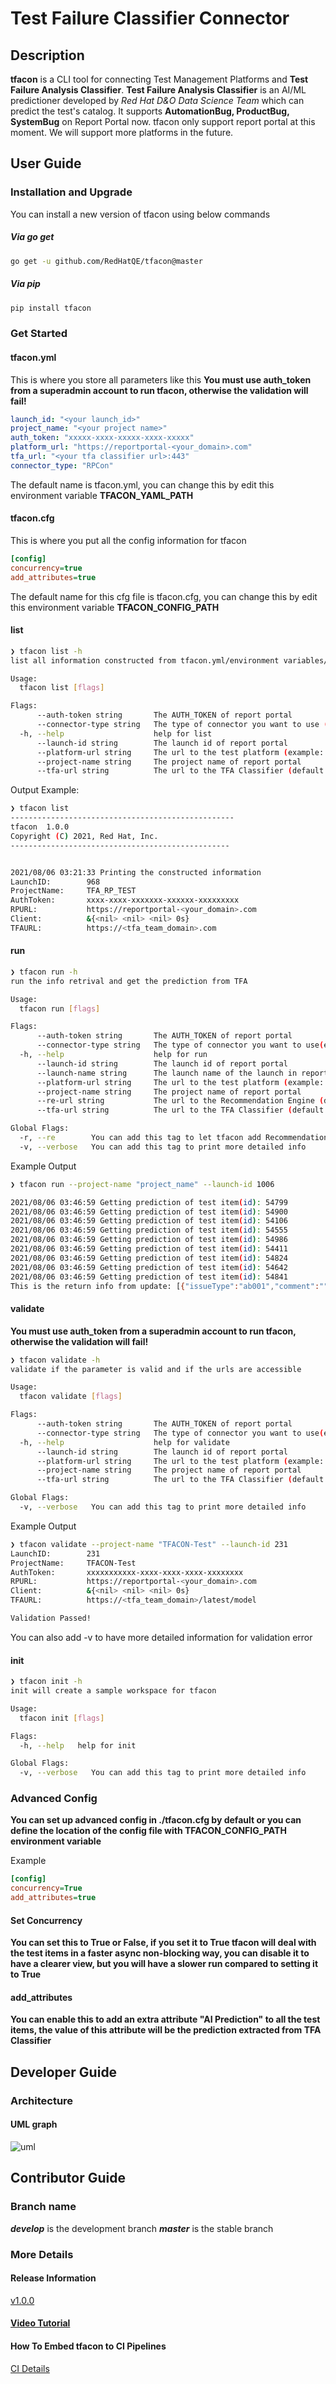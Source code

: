 # Test Failure Classifier Connector 

## Description
__tfacon__ is a CLI tool for connecting Test Management Platforms and __Test Failure Analysis Classifier__. __Test Failure Analysis Classifier__ is
an AI/ML predictioner developed by *Red Hat D&O Data Science Team* which can predict the test's catalog. It supports __AutomationBug, ProductBug, SystemBug__ on Report Portal now. tfacon only support report portal at this moment. We will support more platforms in the future.

## User Guide
### Installation and Upgrade
You can install a new version of tfacon using below commands
##### Via go get
```bash
go get -u github.com/RedHatQE/tfacon@master
```
##### Via pip
```bash
pip install tfacon
```
### Get Started

#### tfacon.yml
This is where you store all parameters like this
__You must use auth_token from a superadmin account to run tfacon, otherwise the validation will fail!__
```yaml
launch_id: "<your launch_id>"
project_name: "<your project name>"
auth_token: "xxxxx-xxxx-xxxxx-xxxx-xxxxx" 
platform_url: "https://reportportal-<your_domain>.com"
tfa_url: "<your tfa classifier url>:443"
connector_type: "RPCon"
```
The default name is tfacon.yml, you can change this by edit this environment variable __TFACON_YAML_PATH__ 

#### tfacon.cfg
This is where you put all the config information for tfacon
```ini
[config]
concurrency=true
add_attributes=true
```
The default name for this cfg file is tfacon.cfg, you can change this by edit this environment variable __TFACON_CONFIG_PATH__

#### list
```bash
❯ tfacon list -h
list all information constructed from tfacon.yml/environment variables/cli

Usage:
  tfacon list [flags]

Flags:
      --auth-token string       The AUTH_TOKEN of report portal
      --connector-type string   The type of connector you want to use (example: RPCon, PolarionCon, JiraCon) (default "RPCon")
  -h, --help                    help for list
      --launch-id string        The launch id of report portal
      --platform-url string     The url to the test platform (example: https://reportportal-<your_domain>.com) (default "default value for platform url")
      --project-name string     The project name of report portal
      --tfa-url string          The url to the TFA Classifier (default "default value for tfa url")
```

Output Example:
```bash
❯ tfacon list
--------------------------------------------------
tfacon  1.0.0
Copyright (C) 2021, Red Hat, Inc.
-------------------------------------------------


2021/08/06 03:21:33 Printing the constructed information
LaunchID:        968
ProjectName:     TFA_RP_TEST
AuthToken:       xxxx-xxxx-xxxxxxx-xxxxxx-xxxxxxxxx
RPURL:           https://reportportal-<your_domain>.com
Client:          &{<nil> <nil> <nil> 0s}
TFAURL:          https://<tfa_team_domain>.com
```
#### run
```bash
❯ tfacon run -h 
run the info retrival and get the prediction from TFA

Usage:
  tfacon run [flags]

Flags:
      --auth-token string       The AUTH_TOKEN of report portal
      --connector-type string   The type of connector you want to use(example: RPCon, PolarionCon, JiraCon) (default "RPCon")
  -h, --help                    help for run
      --launch-id string        The launch id of report portal
      --launch-name string      The launch name of the launch in report portal
      --platform-url string     The url to the test platform (example: https://reportportal-<your_domain>.com) (default "default value for platform url")
      --project-name string     The project name of report portal
      --re-url string           The url to the Recommendation Engine (default "default value for Recommendation Engine url")
      --tfa-url string          The url to the TFA Classifier (default "default value for tfa url")

Global Flags:
  -r, --re        You can add this tag to let tfacon add Recommendation Engine result to comment section
  -v, --verbose   You can add this tag to print more detailed info
```

Example Output
```bash
❯ tfacon run --project-name "project_name" --launch-id 1006

2021/08/06 03:46:59 Getting prediction of test item(id): 54799
2021/08/06 03:46:59 Getting prediction of test item(id): 54900
2021/08/06 03:46:59 Getting prediction of test item(id): 54106
2021/08/06 03:46:59 Getting prediction of test item(id): 54555
2021/08/06 03:46:59 Getting prediction of test item(id): 54986
2021/08/06 03:46:59 Getting prediction of test item(id): 54411
2021/08/06 03:46:59 Getting prediction of test item(id): 54824
2021/08/06 03:46:59 Getting prediction of test item(id): 54642
2021/08/06 03:46:59 Getting prediction of test item(id): 54841
This is the return info from update: [{"issueType":"ab001","comment":"","autoAnalyzed":false,"ignoreAnalyzer":false,"externalSystemIssues":[]},{"issueType":"ab001","comment":"","autoAnalyzed":false,"ignoreAnalyzer":false,"externalSystemIssues":[]},{"issueType":"ab001","comment":"Should be marked with custom defect type","autoAnalyzed":false,"ignoreAnalyzer":false,"externalSystemIssues":[]},{"issueType":"si001","comment":"","autoAnalyzed":false,"ignoreAnalyzer":false,"externalSystemIssues":[]},{"issueType":"ab001","comment":"Should be marked with custom defect type","autoAnalyzed":false,"ignoreAnalyzer":false,"externalSystemIssues":[]},{"issueType":"ab001","comment":"Should be marked with custom defect type","autoAnalyzed":false,"ignoreAnalyzer":false,"externalSystemIssues":[]},{"issueType":"ab001","comment":"Should be marked with custom defect type","autoAnalyzed":false,"ignoreAnalyzer":false,"externalSystemIssues":[]},{"issueType":"ab001","comment":"Should be marked with custom defect type","autoAnalyzed":false,"ignoreAnalyzer":false,"externalSystemIssues":[]},{"issueType":"pb001","comment":"Should be marked with custom defect type","autoAnalyzed":false,"ignoreAnalyzer":false,"externalSystemIssues":[]}]
```
#### validate
__You must use auth_token from a superadmin account to run tfacon, otherwise the validation will fail!__
```bash
❯ tfacon validate -h
validate if the parameter is valid and if the urls are accessible

Usage:
  tfacon validate [flags]

Flags:
      --auth-token string       The AUTH_TOKEN of report portal
      --connector-type string   The type of connector you want to use(example: RPCon, PolarionCon, JiraCon) (default "RPCon")
  -h, --help                    help for validate
      --launch-id string        The launch id of report portal
      --platform-url string     The url to the test platform (example: https://reportportal-<your_domain>.com) (default "default value for platform url")
      --project-name string     The project name of report portal
      --tfa-url string          The url to the TFA Classifier (default "default value for tfa url")

Global Flags:
  -v, --verbose   You can add this tag to print more detailed info
```

Example Output
```bash
❯ tfacon validate --project-name "TFACON-Test" --launch-id 231
LaunchID:        231
ProjectName:     TFACON-Test
AuthToken:       xxxxxxxxxxx-xxxx-xxxx-xxxx-xxxxxxxx
RPURL:           https://reportportal-<your_domain>.com
Client:          &{<nil> <nil> <nil> 0s}
TFAURL:          https://<tfa_team_domain>/latest/model

Validation Passed!
```
You can also add -v to have more detailed information for validation error
#### init
```bash
❯ tfacon init -h                                     
init will create a sample workspace for tfacon

Usage:
  tfacon init [flags]

Flags:
  -h, --help   help for init

Global Flags:
  -v, --verbose   You can add this tag to print more detailed info
```


### Advanced Config
__You can set up advanced config in ./tfacon.cfg by default or you can define the location of the config file with TFACON_CONFIG_PATH environment variable__

Example
```ini
[config]
concurrency=True
add_attributes=true
```

#### Set Concurrency
__You can set this to True or False, if you set it to True tfacon will deal with the test items in a faster async non-blocking way, you can disable it to have a clearer view, but you will have a slower run compared to setting it to True__

#### add_attributes
__You can enable this to add an extra attribute "AI Prediction" to all the test items, the value of this attribute will be the prediction extracted from TFA Classifier__


## Developer Guide
### Architecture
#### UML graph
![uml](docs/image/tfacon_uml.svg)

## Contributor Guide
### Branch name
__*develop*__ is the development branch
__*master*__ is the stable branch

### More Details
#### Release Information
[v1.0.0](https://github.com/RedHatQE/tfacon/releases/tag/v1.0.0)
#### [Video Tutorial](https://www.youtube.com/playlist?list=PLbY6iJAZIsCD6ed_k18wW8dtw4m8x7hlj)
#### How To Embed tfacon to CI Pipelines
[CI Details](docs/more_docs/CI.md)
